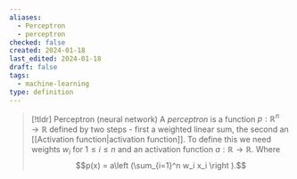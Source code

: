 ```yaml
---
aliases:
  - Perceptron
  - perceptron
checked: false
created: 2024-01-18
last_edited: 2024-01-18
draft: false
tags:
  - machine-learning
type: definition
---
```

>[!tldr] Perceptron (neural network)
>A *perceptron* is a function $p: \mathbb{R}^n \rightarrow \mathbb{R}$ defined by two steps - first a weighted linear sum, the second an [[Activation function|activation function]]. To define this we need weights $w_i$ for $1 \leq i \leq n$ and an activation function $a: \mathbb{R} \rightarrow \mathbb{R}$. Where
>$$p(x) = a\left (\sum_{i=1}^n w_i x_i \right ).$$

